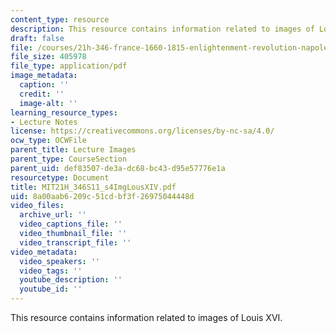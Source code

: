 ```yaml
---
content_type: resource
description: This resource contains information related to images of Louis XVI.
draft: false
file: /courses/21h-346-france-1660-1815-enlightenment-revolution-napoleon-spring-2011/8a00aab6209c51cdbf3f26975044448d_MIT21H_346S11_s4ImgLousXIV.pdf
file_size: 405978
file_type: application/pdf
image_metadata:
  caption: ''
  credit: ''
  image-alt: ''
learning_resource_types:
- Lecture Notes
license: https://creativecommons.org/licenses/by-nc-sa/4.0/
ocw_type: OCWFile
parent_title: Lecture Images
parent_type: CourseSection
parent_uid: def83507-de3a-dc68-bc43-d95e57776e1a
resourcetype: Document
title: MIT21H_346S11_s4ImgLousXIV.pdf
uid: 8a00aab6-209c-51cd-bf3f-26975044448d
video_files:
  archive_url: ''
  video_captions_file: ''
  video_thumbnail_file: ''
  video_transcript_file: ''
video_metadata:
  video_speakers: ''
  video_tags: ''
  youtube_description: ''
  youtube_id: ''
---
```

This resource contains information related to images of Louis XVI.